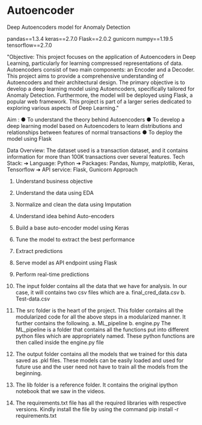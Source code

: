 # Autoencoder
Deep Autoencoders model for Anomaly Detection

pandas==1.3.4
keras==2.7.0
Flask==2.0.2
gunicorn
numpy==1.19.5
tensorflow==2.7.0

"Objective:
This project focuses on the application of Autoencoders in Deep Learning, particularly for learning compressed representations of data. Autoencoders consist of two main components: an Encoder and a Decoder. This project aims to provide a comprehensive understanding of Autoencoders and their architectural design. The primary objective is to develop a deep learning model using Autoencoders, specifically tailored for Anomaly Detection. Furthermore, the model will be deployed using Flask, a popular web framework. This project is part of a larger series dedicated to exploring various aspects of Deep Learning."

Aim :
● To understand the theory behind Autoencoders
● To develop a deep learning model based on Autoencoders to learn distributions
and relationships between features of normal transactions
● To deploy the model using Flask

Data Overview:
The dataset used is a transaction dataset, and it contains information for more than
100K transactions over several features.
Tech Stack:
➔ Language: Python
➔ Packages: Pandas, Numpy, matplotlib, Keras, Tensorflow
➔ API service: Flask, Gunicorn
Approach
1. Understand business objective
2. Understand the data using EDA
3. Normalize and clean the data using Imputation
4. Understand idea behind Auto-encoders
5. Build a base auto-encoder model using Keras
6. Tune the model to extract the best performance
7. Extract predictions
8. Serve model as API endpoint using Flask
9. Perform real-time predictions



1. The input folder contains all the data that we have for analysis. In our case, it will
contains two csv files which are
a. final_cred_data.csv
b. Test-data.csv
2. The src folder is the heart of the project. This folder contains all the modularized
code for all the above steps in a modularized manner. It further contains the
following.
a. ML_pipeline
b. engine.py
The ML_pipeline is a folder that contains all the functions put into different python
files which are appropriately named. These python functions are then called inside the
engine.py file
3. The output folder contains all the models that we trained for this data saved as
.pkl files. These models can be easily loaded and used for future use and the
user need not have to train all the models from the beginning.
4. The lib folder is a reference folder. It contains the original ipython notebook that
we saw in the videos.
5. The requirements.txt file has all the required libraries with respective versions.
Kindly install the file by using the command pip install -r requirements.txt
